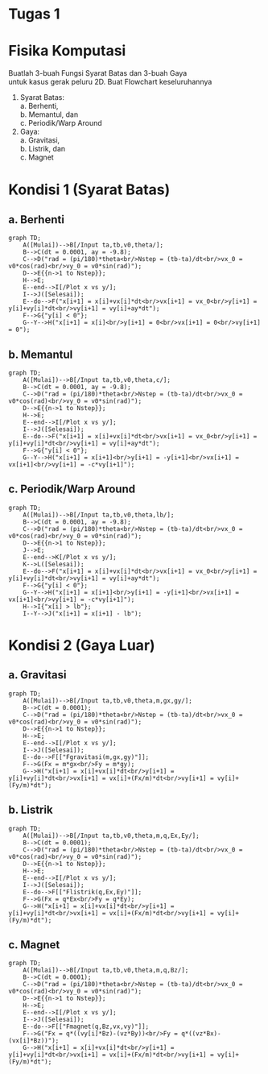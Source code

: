 # Tugas 1 
# Fisika Komputasi

Buatlah 3-buah Fungsi Syarat Batas dan 3-buah Gaya<br>
untuk kasus gerak peluru 2D. Buat Flowchart keseluruhannya<br>
1. Syarat Batas:<br>
    a. Berhenti,<br>
    b. Memantul, dan<br>
    c. Periodik/Warp Around<br>
2. Gaya:<br>
    a. Gravitasi,<br>
    b. Listrik, dan<br>
    c. Magnet<br>

# Kondisi 1 (Syarat Batas)
## a. Berhenti
```mermaid
graph TD;
    A([Mulai])-->B[/Input ta,tb,v0,theta/];
    B-->C(dt = 0.0001, ay = -9.8);
    C-->D("rad = (pi/180)*theta<br/>Nstep = (tb-ta)/dt<br/>vx_0 = v0*cos(rad)<br/>vy_0 = v0*sin(rad)");
    D-->E{{n->1 to Nstep}};
    H-->E;
    E--end-->I[/Plot x vs y/];
    I-->J([Selesai]);
    E--do-->F("x[i+1] = x[i]+vx[i]*dt<br/>vx[i+1] = vx_0<br/>y[i+1] = y[i]+vy[i]*dt<br/>vy[i+1] = vy[i]+ay*dt");
    F-->G{"y[i] < 0"};
    G--Y-->H("x[i+1] = x[i]<br/>y[i+1] = 0<br/>vx[i+1] = 0<br/>vy[i+1] = 0");
```
## b. Memantul
```mermaid
graph TD;
    A([Mulai])-->B[/Input ta,tb,v0,theta,c/];
    B-->C(dt = 0.0001, ay = -9.8);
    C-->D("rad = (pi/180)*theta<br/>Nstep = (tb-ta)/dt<br/>vx_0 = v0*cos(rad)<br/>vy_0 = v0*sin(rad)");
    D-->E{{n->1 to Nstep}};
    H-->E;
    E--end-->I[/Plot x vs y/];
    I-->J([Selesai]);
    E--do-->F("x[i+1] = x[i]+vx[i]*dt<br/>vx[i+1] = vx_0<br/>y[i+1] = y[i]+vy[i]*dt<br/>vy[i+1] = vy[i]+ay*dt");
    F-->G{"y[i] < 0"};
    G--Y-->H("x[i+1] = x[i+1]<br/>y[i+1] = -y[i+1]<br/>vx[i+1] = vx[i+1]<br/>vy[i+1] = -c*vy[i+1]");
```
## c. Periodik/Warp Around
```mermaid
graph TD;
    A([Mulai])-->B[/Input ta,tb,v0,theta,lb/];
    B-->C(dt = 0.0001, ay = -9.8);
    C-->D("rad = (pi/180)*theta<br/>Nstep = (tb-ta)/dt<br/>vx_0 = v0*cos(rad)<br/>vy_0 = v0*sin(rad)");
    D-->E{{n->1 to Nstep}};
    J-->E;
    E--end-->K[/Plot x vs y/];
    K-->L([Selesai]);
    E--do-->F("x[i+1] = x[i]+vx[i]*dt<br/>vx[i+1] = vx_0<br/>y[i+1] = y[i]+vy[i]*dt<br/>vy[i+1] = vy[i]+ay*dt");
    F-->G{"y[i] < 0"};
    G--Y-->H("x[i+1] = x[i+1]<br/>y[i+1] = -y[i+1]<br/>vx[i+1] = vx[i+1]<br/>vy[i+1] = -c*vy[i+1]");
    H-->I{"x[i] > lb"};
    I--Y-->J("x[i+1] = x[i+1] - lb");
```
# Kondisi 2 (Gaya Luar)
## a. Gravitasi
```mermaid
graph TD;
    A([Mulai])-->B[/Input ta,tb,v0,theta,m,gx,gy/];
    B-->C(dt = 0.0001);
    C-->D("rad = (pi/180)*theta<br/>Nstep = (tb-ta)/dt<br/>vx_0 = v0*cos(rad)<br/>vy_0 = v0*sin(rad)");
    D-->E{{n->1 to Nstep}};
    H-->E;
    E--end-->I[/Plot x vs y/];
    I-->J([Selesai]);
    E--do-->F[["Fgravitasi(m,gx,gy)"]];
    F-->G(Fx = m*gx<br/>Fy = m*gy);
    G-->H("x[i+1] = x[i]+vx[i]*dt<br/>y[i+1] = y[i]+vy[i]*dt<br/>vx[i+1] = vx[i]+(Fx/m)*dt<br/>vy[i+1] = vy[i]+(Fy/m)*dt");
```
## b. Listrik
```mermaid
graph TD;
    A([Mulai])-->B[/Input ta,tb,v0,theta,m,q,Ex,Ey/];
    B-->C(dt = 0.0001);
    C-->D("rad = (pi/180)*theta<br/>Nstep = (tb-ta)/dt<br/>vx_0 = v0*cos(rad)<br/>vy_0 = v0*sin(rad)");
    D-->E{{n->1 to Nstep}};
    H-->E;
    E--end-->I[/Plot x vs y/];
    I-->J([Selesai]);
    E--do-->F[["Flistrik(q,Ex,Ey)"]];
    F-->G(Fx = q*Ex<br/>Fy = q*Ey);
    G-->H("x[i+1] = x[i]+vx[i]*dt<br/>y[i+1] = y[i]+vy[i]*dt<br/>vx[i+1] = vx[i]+(Fx/m)*dt<br/>vy[i+1] = vy[i]+(Fy/m)*dt");
```
## c. Magnet
```mermaid
graph TD;
    A([Mulai])-->B[/Input ta,tb,v0,theta,m,q,Bz/];
    B-->C(dt = 0.0001);
    C-->D("rad = (pi/180)*theta<br/>Nstep = (tb-ta)/dt<br/>vx_0 = v0*cos(rad)<br/>vy_0 = v0*sin(rad)");
    D-->E{{n->1 to Nstep}};
    H-->E;
    E--end-->I[/Plot x vs y/];
    I-->J([Selesai]);
    E--do-->F[["Fmagnet(q,Bz,vx,vy)"]];
    F-->G("Fx = q*((vy[i]*Bz)-(vz*By))<br/>Fy = q*((vz*Bx)-(vx[i]*Bz))");
    G-->H("x[i+1] = x[i]+vx[i]*dt<br/>y[i+1] = y[i]+vy[i]*dt<br/>vx[i+1] = vx[i]+(Fx/m)*dt<br/>vy[i+1] = vy[i]+(Fy/m)*dt");
```
